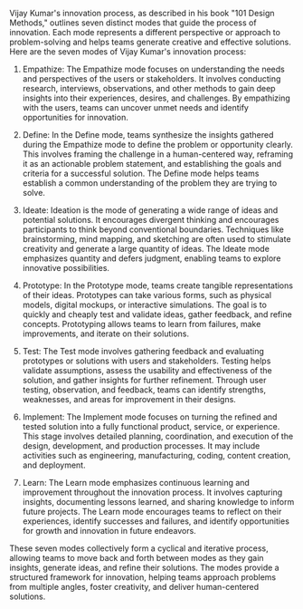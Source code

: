 Vijay Kumar's innovation process, as described in his book "101 Design Methods," outlines seven distinct modes that guide the process of innovation. Each mode represents a different perspective or approach to problem-solving and helps teams generate creative and effective solutions. Here are the seven modes of Vijay Kumar's innovation process:

1. Empathize: The Empathize mode focuses on understanding the needs and perspectives of the users or stakeholders. It involves conducting research, interviews, observations, and other methods to gain deep insights into their experiences, desires, and challenges. By empathizing with the users, teams can uncover unmet needs and identify opportunities for innovation.
    
2. Define: In the Define mode, teams synthesize the insights gathered during the Empathize mode to define the problem or opportunity clearly. This involves framing the challenge in a human-centered way, reframing it as an actionable problem statement, and establishing the goals and criteria for a successful solution. The Define mode helps teams establish a common understanding of the problem they are trying to solve.
    
3. Ideate: Ideation is the mode of generating a wide range of ideas and potential solutions. It encourages divergent thinking and encourages participants to think beyond conventional boundaries. Techniques like brainstorming, mind mapping, and sketching are often used to stimulate creativity and generate a large quantity of ideas. The Ideate mode emphasizes quantity and defers judgment, enabling teams to explore innovative possibilities.
    
4. Prototype: In the Prototype mode, teams create tangible representations of their ideas. Prototypes can take various forms, such as physical models, digital mockups, or interactive simulations. The goal is to quickly and cheaply test and validate ideas, gather feedback, and refine concepts. Prototyping allows teams to learn from failures, make improvements, and iterate on their solutions.
    
5. Test: The Test mode involves gathering feedback and evaluating prototypes or solutions with users and stakeholders. Testing helps validate assumptions, assess the usability and effectiveness of the solution, and gather insights for further refinement. Through user testing, observation, and feedback, teams can identify strengths, weaknesses, and areas for improvement in their designs.
    
6. Implement: The Implement mode focuses on turning the refined and tested solution into a fully functional product, service, or experience. This stage involves detailed planning, coordination, and execution of the design, development, and production processes. It may include activities such as engineering, manufacturing, coding, content creation, and deployment.
    
7. Learn: The Learn mode emphasizes continuous learning and improvement throughout the innovation process. It involves capturing insights, documenting lessons learned, and sharing knowledge to inform future projects. The Learn mode encourages teams to reflect on their experiences, identify successes and failures, and identify opportunities for growth and innovation in future endeavors.
    

These seven modes collectively form a cyclical and iterative process, allowing teams to move back and forth between modes as they gain insights, generate ideas, and refine their solutions. The modes provide a structured framework for innovation, helping teams approach problems from multiple angles, foster creativity, and deliver human-centered solutions.